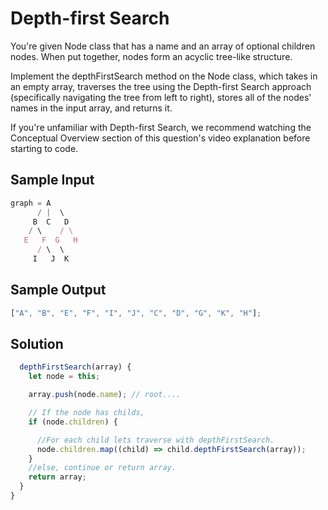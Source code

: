 # Depth-first Search

You're given Node class that has a name and an array of optional children nodes. When put together, nodes form an acyclic tree-like structure.

Implement the depthFirstSearch method on the Node class, which takes in an empty array, traverses the tree using the Depth-first Search approach (specifically navigating the tree from left to right), stores all of the nodes' names in the input array, and returns it.

If you're unfamiliar with Depth-first Search, we recommend watching the Conceptual Overview section of this question's video explanation before starting to code.

## Sample Input

```javascript
graph = A
      / |  \
     B  C   D
    / \    / \
   E   F  G   H
      / \  \
     I   J  K
```

## Sample Output

```javascript
["A", "B", "E", "F", "I", "J", "C", "D", "G", "K", "H"];
```

## Solution

```javascript
  depthFirstSearch(array) {
    let node = this;

    array.push(node.name); // root....

    // If the node has childs,
    if (node.children) {

      //For each child lets traverse with depthFirstSearch.
      node.children.map((child) => child.depthFirstSearch(array));
    }
    //else, continue or return array.
    return array;
  }
}
```
